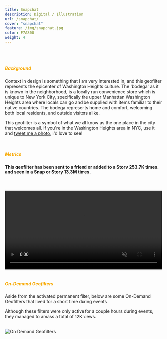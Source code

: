 ```yaml
---
title: Snapchat
description: Digital / Illustration
url: /snapchat/
cover: "snapchat"
feature: /img/snapchat.jpg
color: F7A800
weight: 4
---
```


<br><br>
<h5 style="color: #F7A800">Background</h5>
<p>
Context in design is something that I am very interested in, and this geofilter represents the epicenter of Washington Heights culture. The 'bodega' as it is known in the neighborhood, is a locally run convenience store which is unique to New York City, specifically the upper Manhattan Washington Heights area where locals can go and be supplied with items familiar to their native countries. The bodega represents home and comfort, welcoming both local residents, and outside visitors alike.
</p><p>This geofilter is a symbol of what we all know as the one place in the city that welcomes all. If you're in the Washington Heights area in NYC, use it and <a href="https://twitter.com/intent/tweet?screen_name=IsThatJeff">tweet me a photo</a>, I'd love to see!
</p>
<br>
<h5 style="color: #F7A800">Metrics</h5>
<h4 class="data">
This geofilter has been sent to a friend or added to a Story <span>253.7K times</span>, and seen in a Snap or Story <span>13.3M times.</span>
</h4>
<br><br>
<video playsinline autoplay muted loop width="100%">
<source type="video/mp4" src="/img/project-8/snap.mp4">
</video>
<br><br>
<h5 style="color: #F7A800">On-Demand Geofilters</h5>
<p>Aside from the activated permanent filter, below are some On-Demand Geofilters that lived for a short time during events</p>
<p>Although these filters were only active for a couple hours during events, they managed to amass a total of <span>12K views.</span></p>
<br>
<img src="/img/project-8/Snap2.jpg" alt="On Demand Geofilters">
